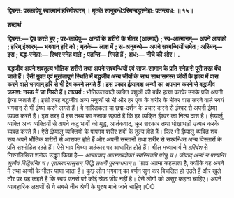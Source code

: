**द्विषन्त: परकायेषु स्वात्मानं हरिमीश्वरम् ।** **मृतके सानुबन्धेऽस्मिन्बद्धस्नेहा: पतन्त्यध: ॥ १५॥** 

**शब्दार्थ** 

**द्विषन्त:—** **द्वेष करते हुए** **; पर-कायेषु—** **अन्यों के शरीरों के भीतर (आत्माएँ)** **; स्व-आत्मानम्—** **अपने आपको** **; हरिम् ईश्वरम्—** **भगवान् हरि को** **; मृतके—** **लाश में** **; स-अनुबन्धे—** **अपने सश्बन्धियों समेत** **; अस्मिन्—** **इस** **; बद्ध-स्नेहा:—** **स्थिर स्नेह वाले** **;** **पतन्ति—** **गिरते हैं** **; अध:—** **नीचे की ओर।** **.** 

**बद्धजीव अपने शवतुल्य भौतिक शरीरों तथा अपने सश्बन्धियों एवं साज-सामान के प्रति** **स्नेह से पूरी तरह बँध जाते हैं। ऐसी गॢवत एवं मूर्खतापूर्ण स्थिति में बद्धजीव अन्य जीवों के** **साथ साथ समस्त जीवों के हृदय में वास करने वाले भगवान् हरि से भी द्वेष करने लगते हैं। इस** **प्रकार ईष्र्यावश अन्यों का अपमान करने से बद्धजीव क्रमश: नरक में जा गिरते हैं।** **तात्पर्य :** भौतिकतावादी व्यक्ति पशुओं की बर्बर हत्या करके उनके प्रति अपनी ईष्र्या जताते हैं। इसी तरह बद्धजीव अन्य मनुष्यों से भी और हर एक के शरीर के भीतर वास करने वाले स्वयं भगवान् से भी ईष्या करने लगते हैं। वे नास्तिकता या छद्म-दर्शन के प्रचार करने से ईश्वर से अपनी ईष्र्या व्यक्त करते हैं। इस तरह वे इस तथ्य का मजाक उड़ाते हैं कि हर व्यकि्त ईश्वर का नित्य दास है। ईष्यार्लु व्यक्ति अन्य व्यक्तियों से अपने कटु भावों को युद्ध, आतंकवाद, क्रूर सरकार तथा धोखाधड़ी उत्पन्न करके व्यक्त करते हैं। ऐसे ईष्र्यालु व्यक्तियों के पापमय शरीर शवों के तुल्य होते हैं। फिर भी ईष्र्यालु व्यक्ति शव-रूप अपने भौतिक शरीरों से आसक्त होते हैं और अपनी सन्तानों तथा शरीर से सश्बन्धित अन्य विस्तारों के प्रति सश्मोहित रहते हैं। ऐसे भाव मिथ्या अहंकार पर आधारित होते हैं। श्रील मध्वाचार्य ने *हरिवंश* से निश्नलिखित श्लोक उद्धृत किया है— *आप्तत्वाद् आत्मशब्दोक्तं स्वस्मिन्नपि परेषु च।* *जीवाद् अन्यं न पश्यन्ति श्रुत्वैवं विद्विषन्ति च।* *एतांस्त्वमासुरान् विद्धि लक्षणै पुरुषाधमान्॥* ''ब्रह्म आत्मा कहलाता है, क्योंकि वह अपने में तथा अन्यों के भीतर पाया जाता है। कुछ लोग भगवान् का वर्णन सुन कर विचलित हो उठते हैं और खुले तौर पर यह कहते हैं कि स्वयं उनसे परे कोई श्रेष्ठ जीव नहीं है। ऐसे लोगों को असुर कहना चाहिए। अपने व्यावहारिक लक्षणों से ये सबसे नीच श्रेणी के पुरुष माने जाने चाहिए।ÓÓ  